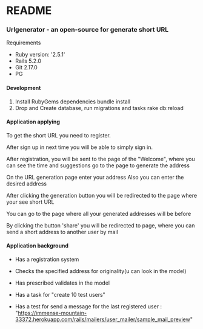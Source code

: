 # README

<h3>Urlgenerator - an open-source for generate short URL</h3>


Requirements
* Ruby version: '2.5.1'
* Rails 5.2.0
* Git 2.17.0
* PG


<h4>Development</h4>

1. Install RubyGems dependencies
 bundle install
2. Drop and Create database, run migrations and tasks
 rake db:reload
 

<h4>Application applying</h4>

To get the short URL you need to register.

After sign up in next time you will be able to simply sign in.

After registration, you will be sent to the page of the "Welcome", where you can see the time and suggestions go to the page to generate the address

On the URL generation page enter your address
Also you can enter the desired address

After clicking the generation button you will be redirected to the page where your see 
short URL

You can go to the page where all your generated addresses will be before

By clicking the button 'share' you will be redirected to page, where you can send a short address to another user by mail


<h4>Application background</h4>

- Has a registration system

- Checks the specified address for originality(u can look in the model)

- Has prescribed validates in the model

- Has a task for "create 10 test users"

- Has a test for send a message for the last registered user : "https://immense-mountain-33372.herokuapp.com/rails/mailers/user_mailer/sample_mail_preview"